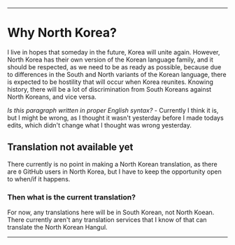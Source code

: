 
***

# Why North Korea?

I live in hopes that someday in the future, Korea will unite again. However, North Korea has their own version of the Korean language family, and it should be respected, as we need to be as ready as possible, because due to differences in the South and North variants of the Korean language, there is expected to be hostility that will occur when Korea reunites. Knowing history, there will be a lot of discrimination from South Koreans against North Koreans, and vice versa.

_Is this paragraph written in proper English syntax?_ - Currently I think it is, but I might be wrong, as I thought it wasn't yesterday before I made todays edits, which didn't change what I thought was wrong yesterday.

## Translation not available yet

There currently is no point in making a North Korean translation, as there are `0` GitHub users in North Korea, but I have to keep the opportunity open to when/if it happens.

### Then what is the current translation?

For now, any translations here will be in South Korean, not North Koean. There currently aren't any translation services that I know of that can translate the North Korean Hangul.

***
